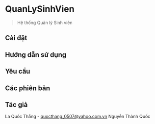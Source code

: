 # QuanLySinhVien
> Hệ thống Quản lý Sinh viên

## Cài đặt

## Hướng dẫn sử dụng

## Yêu cầu

## Các phiên bản

## Tác giả

La Quốc Thắng - quocthang_0507@yahoo.com.vn
Nguyễn Thành Quốc
